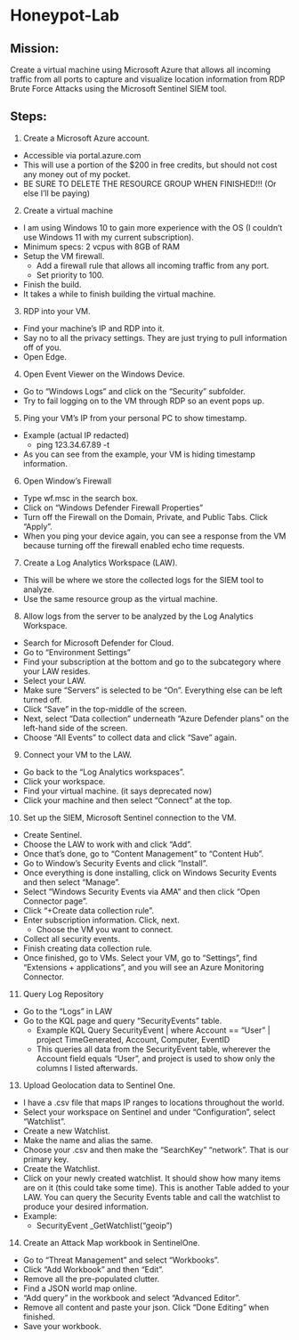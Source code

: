 # Honeypot-Lab

## Mission:
Create a virtual machine using Microsoft Azure that allows all incoming traffic from all ports to capture and visualize location information from RDP Brute Force Attacks using the Microsoft Sentinel SIEM tool.

## Steps:
1.	Create a Microsoft Azure account.
- Accessible via portal.azure.com
- This will use a portion of the $200 in free credits, but should not cost any money out of my pocket.
- BE SURE TO DELETE THE RESOURCE GROUP WHEN FINISHED!!! (Or else I’ll be paying)
2.	Create a virtual machine
- I am using Windows 10 to gain more experience with the OS (I couldn’t use Windows 11  with my current subscription).
- Minimum specs: 2 vcpus with 8GB of RAM
- Setup the VM firewall.
  - Add a firewall rule that allows all incoming traffic from any port.
  - Set priority to 100.
- Finish the build.
- It takes a while to finish building the virtual machine.
3.	RDP into your VM.
- Find your machine’s IP and RDP into it.
- Say no to all the privacy settings. They are just trying to pull information off of you.
- Open Edge.
4.	Open Event Viewer on the Windows Device.
- Go to “Windows Logs” and click on the “Security” subfolder.
- Try to fail logging on to the VM through RDP so an event pops up.
5.	Ping your VM’s IP from your personal PC to show timestamp.
- Example (actual IP redacted)
  - ping 123.34.67.89 -t
- As you can see from the example, your VM is hiding timestamp information.
6.	Open Window’s Firewall
- Type wf.msc in the search box.
- Click on “Windows Defender Firewall Properties”
- Turn off the Firewall on the Domain, Private, and Public Tabs. Click “Apply”.
- When you ping your device again, you can see a response from the VM because turning off the firewall enabled echo time requests.
7.	Create a Log Analytics Workspace (LAW).
- This will be where we store the collected logs for the SIEM tool to analyze.
- Use the same resource group as the virtual machine.
8.	Allow logs from the server to be analyzed by the Log Analytics Workspace.
- Search for Microsoft Defender for Cloud.
- Go to “Environment Settings”
- Find your subscription at the bottom and go to the subcategory where your LAW resides.
- Select your LAW.
- Make sure “Servers” is selected to be “On”. Everything else can be left turned off.
- Click “Save” in the top-middle of the screen.
- Next, select “Data collection” underneath “Azure Defender plans” on the left-hand side of the screen.
- Choose “All Events” to collect data and click “Save” again.
9.	Connect your VM to the LAW.
- Go back to the “Log Analytics workspaces”.
- Click your workspace.
- Find your virtual machine. (it says deprecated now)
- Click your machine and then select “Connect” at the top.
10.	Set up the SIEM, Microsoft Sentinel connection to the VM.
- Create Sentinel.
- Choose the LAW to work with and click “Add”.
- Once that’s done, go to “Content Management” to “Content Hub”.
- Go to Window’s Security Events and click “Install”.
- Once everything is done installing, click on Windows Security Events and then select “Manage”.
- Select “Windows Security Events via AMA” and then click “Open Connector page”.
- Click “+Create data collection rule”.
- Enter subscription information. Click, next.
  - Choose the VM you want to connect.
- Collect all security events.
- Finish creating data collection rule.
- Once finished, go to VMs. Select your VM, go to “Settings”, find “Extensions + applications”, and you will see an Azure Monitoring Connector.
11.	Query Log Repository
- Go to the “Logs” in LAW
- Go to the KQL page and query “SecurityEvents” table.
  - Example KQL Query
  SecurityEvent
  | where Account == “User”
  | project TimeGenerated, Account, Computer, EventID
  - This queries all data from the SecurityEvent table, wherever the Account field equals “User”, and project is used to show only the columns I listed afterwards.
13.	Upload Geolocation data to Sentinel One.
- I have a .csv file that maps IP ranges to locations throughout the world.
- Select your workspace on Sentinel and under “Configuration”, select “Watchlist”.
- Create a new Watchlist.
- Make the name and alias the same.
- Choose your .csv and then make the “SearchKey” “network”. That is our primary key.
- Create the Watchlist.
- Click on your newly created watchlist. It should show how many items are on it (this could take some time). This is another Table added to your LAW. You can query the Security Events table and call the watchlist to produce your desired information.
- Example:
  - SecurityEvent
_GetWatchlist(“geoip”)
14.	Create an Attack Map workbook in SentinelOne.
- Go to “Threat Management” and select “Workbooks”.
- Click “Add Workbook” and then “Edit”.
- Remove all the pre-populated clutter.
- Find a JSON world map online. 
- “Add query” in the workbook and select “Advanced Editor”.
- Remove all content and paste your json. Click “Done Editing” when finished.
- Save your workbook.
